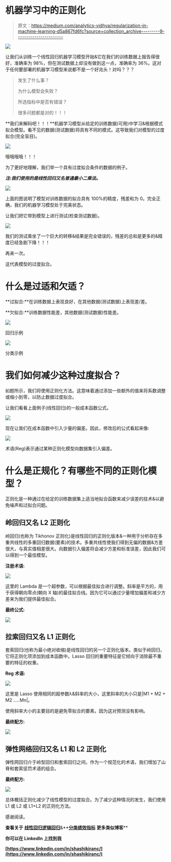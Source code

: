 # 机器学习中的正则化

> 原文：<https://medium.com/analytics-vidhya/regularization-in-machine-learning-d5a867fd6fc?source=collection_archive---------9----------------------->

![](img/a3812707591c840a64ddea23b034969d.png)

让我们从训练一个线性回归机器学习模型开始&它在我们的训练数据上报告得很好，准确率为 98%，但在测试数据上却没有做到这一点，准确率为 36%。这对于任何要部署的机器学习模型来说都不是一个好兆头！对吗？？？

> 发生了什么事？
> 
> 为什么模型会失败？
> 
> 所选指标中是否有错误？
> 
> 很多问题都是对的！！！

**我们来解码吧！！！**机器学习模型从给定的训练数据(可用)中学习&根据模式拟合模型。看不见的数据(测试数据)将具有不同的模式。这导致我们对模型的过度拟合(完全盲目)。

![](img/629f8a95ec307c9bc490c23e16903379.png)

哦哦哦哦！！！

为了更好地理解，我们举一个具有过度拟合条件的数据的例子。

***注:我们使用的是线性回归又名普通最小二乘法。***

![](img/4057b47cad737e2ce0760569c65fb6b2.png)

上面的图说明了模型对训练数据的拟合具有 100%的精度，残差和为 0。完全正确，我们的机器学习模型处于完美状态。

让我们把它带到模型上进行测试(检查测试数据)。

![](img/8d8a5923a2828a236f93406af4b5cb44.png)

我们的测试乘坐了一个巨大的转移&结果是完全错误的，残差的总和是更多的&精度已经急剧下降！！！

再来一次。

这代表模型的过度拟合。

# 什么是过适和欠适？

**过拟合:**在训练数据上表现良好，在其他数据(测试数据)上表现差/差。

**欠拟合:**训练数据性能差，其他数据(测试数据)性能差。

![](img/acb59402fd111c5ba77904f45c33d175.png)

回归示例

![](img/6158ede1d602413ae207fe2e3ac616a8.png)

分类示例

# 我们如何减少这种过度拟合？

如题所示，我们将使用正则化方法。这意味着通过添加一些额外的值来将系数调整或缩小到零，以防止数据过度拟合。

让我们看看上面例子(线性回归)的一般成本函数公式。

![](img/b0e8313509cca68be4f485f875046b59.png)

现在让我们在成本函数中引入少量的偏差。因此，修改后的公式看起来像:

![](img/bd7be29bacf509c4399dfe7a8e68403f.png)

术语(Reg)表示通过某种正则化模型向数据集引入偏差。

# 什么是正规化？有哪些不同的正则化模型？

正则化是一种通过在给定的训练数据集上适当地拟合函数来减少误差的技术&以避免噪声和过拟合问题。

## 岭回归又名 L2 正则化

岭回归(也称为 Tikhonov 正则化)是线性回归的正则化版本&一种用于分析存在多重共线性的多重回归数据(要素)的技术。多重共线性使我们得到无偏的数据&方差很大，与真实值相差很大。向数据引入偏差将会减少方差和标准误差，因此我们可以得到一个最佳模型。

**注册术语:**

![](img/0b8f1626269b3bd83409d15bac3ad21b.png)

这里的 Lambda 是一个超参数，可以根据最佳拟合进行调整。斜率是平方的，用于获得朝向零点(朝向 X 轴)的最佳拟合线。因为它可以通过少量增加偏差和减少方差来为我们提供最佳拟合。

**最终公式:**

![](img/60db41e46ab89396ff935c7c6bdfabc4.png)

## 拉索回归又名 L1 正则化

套索回归(也称为最小绝对收缩)是线性回归的另一个正则化版本。类似于岭回归，它将正则化项添加到成本函数中。Lasso 回归的重要特征是它倾向于消除最不重要的特征的权重。

**Reg 术语:**

![](img/3ec7461de50353621c9e66d300c6d932.png)

这里是 Lasso 使用相同的超参数λ&斜率的大小，这里斜率的大小只是|M1 + M2 + M2 …..Mn|。

使用斜率大小的主要目的是避免零拟合的要素。因为这对预测没有影响。

**最终配方:**

![](img/3664fc75c642b37a836743ffa40c359f.png)

## 弹性网络回归又名 L1 和 L2 正则化

弹性网回归介于岭型回归和套索回归之间。作为一个规范化的术语，我们增加了山脊和套索惩罚术语的组合。

**最终配方:**

![](img/73b2eb9e197abbf7fb6c512bba7cb8d1.png)

总体概括正则化减少了线性模型的过度拟合。为了减少这种情况的发生，我们使用 L1 或 L2 或 L1+L2 的正则化方法。

感谢阅读。

**查看关于** [**线性回归**](/analytics-vidhya/linear-regression-math-geometrical-intuition-bad9a73cdcaa)**[**逻辑回归**](/analytics-vidhya/logistic-regression-math-geometrical-intuition-with-example-8a0cb8860f8a)**&**[**分类绩效指标**](/analytics-vidhya/performance-metrics-in-classification-models-with-geometrical-explanation-619341dea62f) **更多类似博客****

**你可以在 LinkedIn 上找到我**

**[https://www.linkedin.com/in/shashikiranc/](https://www.linkedin.com/in/shashikiranc/)**
